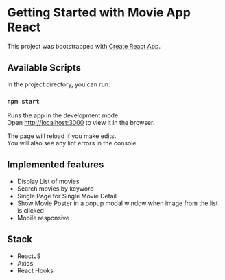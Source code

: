 # Getting Started with Movie App React
This project was bootstrapped with [Create React App](https://github.com/facebook/create-react-app).


## Available Scripts
In the project directory, you can run:

### `npm start`

Runs the app in the development mode.\
Open [http://localhost:3000](http://localhost:3000) to view it in the browser.

The page will reload if you make edits.\
You will also see any lint errors in the console.

## Implemented features
- Display List of movies
- Search movies by keyword
- Single Page for Single Movie Detail
- Show Movie Poster in a popup modal window when image from the list is clicked
- Mobile responsive

## Stack
- ReactJS
- Axios
- React Hooks
